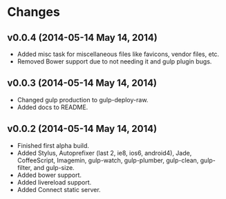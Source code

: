 # Changes

## v0.0.4 (2014-05-14 May 14, 2014)

* Added misc task for miscellaneous files like favicons, vendor files, etc.
* Removed Bower support due to not needing it and gulp plugin bugs.

## v0.0.3 (2014-05-14 May 14, 2014)

* Changed gulp production to gulp-deploy-raw.
* Added docs to README.

## v0.0.2 (2014-05-14 May 14, 2014)

* Finished first alpha build.
* Added Stylus, Autoprefixer (last 2, ie8, ios6, android4), Jade, CoffeeScript, Imagemin, gulp-watch, gulp-plumber, gulp-clean, gulp-filter, and gulp-size.
* Added bower support.
* Added livereload support.
* Added Connect static server.
